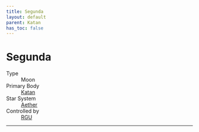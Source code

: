 ```yaml
---
title: Segunda
layout: default
parent: Katan
has_toc: false
---
```


# Segunda
<dl>
    <dt>Type</dt><dd>Moon</dd>
    <dt>Primary Body</dt><dd><a href="../">Katan</a></dd>
    <!-- <dt>Class</dt><dd>Habitable</dd> -->
    <dt>Star System</dt><dd><a href="../../">Aether</a></dd>
    <dt>Controlled by</dt><dd><a href="../../../factions/rgu.html">RGU</a></dd>
    <!-- <dt>Population</dt><dd>///</dd> -->
</dl>

----
